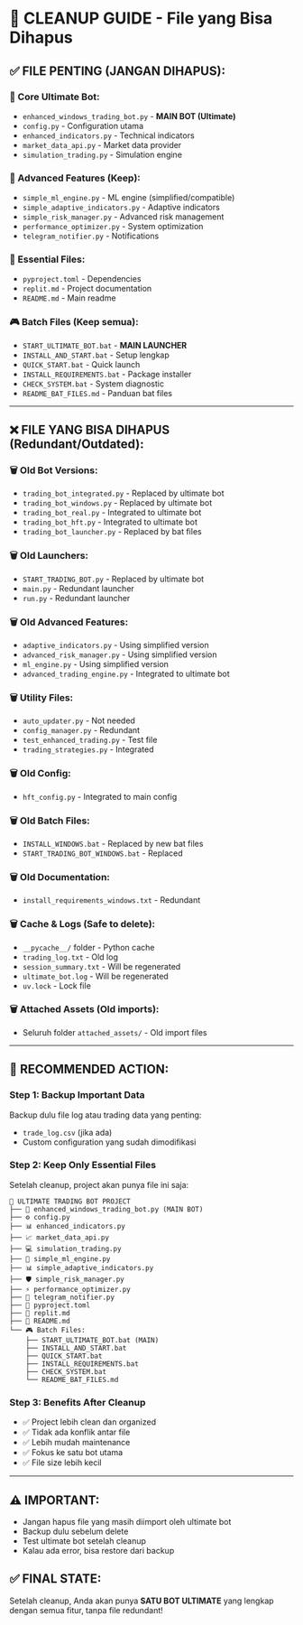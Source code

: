 # 🧹 CLEANUP GUIDE - File yang Bisa Dihapus

## ✅ **FILE PENTING (JANGAN DIHAPUS):**

### **🚀 Core Ultimate Bot:**
- `enhanced_windows_trading_bot.py` - **MAIN BOT (Ultimate)**
- `config.py` - Configuration utama
- `enhanced_indicators.py` - Technical indicators
- `market_data_api.py` - Market data provider
- `simulation_trading.py` - Simulation engine

### **🤖 Advanced Features (Keep):**
- `simple_ml_engine.py` - ML engine (simplified/compatible)
- `simple_adaptive_indicators.py` - Adaptive indicators 
- `simple_risk_manager.py` - Advanced risk management
- `performance_optimizer.py` - System optimization
- `telegram_notifier.py` - Notifications

### **📁 Essential Files:**
- `pyproject.toml` - Dependencies
- `replit.md` - Project documentation
- `README.md` - Main readme

### **🎮 Batch Files (Keep semua):**
- `START_ULTIMATE_BOT.bat` - **MAIN LAUNCHER**
- `INSTALL_AND_START.bat` - Setup lengkap
- `QUICK_START.bat` - Quick launch
- `INSTALL_REQUIREMENTS.bat` - Package installer
- `CHECK_SYSTEM.bat` - System diagnostic
- `README_BAT_FILES.md` - Panduan bat files

---

## ❌ **FILE YANG BISA DIHAPUS (Redundant/Outdated):**

### **🗑️ Old Bot Versions:**
- `trading_bot_integrated.py` - Replaced by ultimate bot
- `trading_bot_windows.py` - Replaced by ultimate bot
- `trading_bot_real.py` - Integrated to ultimate bot
- `trading_bot_hft.py` - Integrated to ultimate bot
- `trading_bot_launcher.py` - Replaced by bat files

### **🗑️ Old Launchers:**
- `START_TRADING_BOT.py` - Replaced by ultimate bot
- `main.py` - Redundant launcher
- `run.py` - Redundant launcher

### **🗑️ Old Advanced Features:**
- `adaptive_indicators.py` - Using simplified version
- `advanced_risk_manager.py` - Using simplified version
- `ml_engine.py` - Using simplified version
- `advanced_trading_engine.py` - Integrated to ultimate bot

### **🗑️ Utility Files:**
- `auto_updater.py` - Not needed
- `config_manager.py` - Redundant
- `test_enhanced_trading.py` - Test file
- `trading_strategies.py` - Integrated

### **🗑️ Old Config:**
- `hft_config.py` - Integrated to main config

### **🗑️ Old Batch Files:**
- `INSTALL_WINDOWS.bat` - Replaced by new bat files
- `START_TRADING_BOT_WINDOWS.bat` - Replaced

### **🗑️ Old Documentation:**
- `install_requirements_windows.txt` - Redundant

### **🗑️ Cache & Logs (Safe to delete):**
- `__pycache__/` folder - Python cache
- `trading_log.txt` - Old log
- `session_summary.txt` - Will be regenerated
- `ultimate_bot.log` - Will be regenerated
- `uv.lock` - Lock file

### **🗑️ Attached Assets (Old imports):**
- Seluruh folder `attached_assets/` - Old import files

---

## 🎯 **RECOMMENDED ACTION:**

### **Step 1: Backup Important Data**
Backup dulu file log atau trading data yang penting:
- `trade_log.csv` (jika ada)
- Custom configuration yang sudah dimodifikasi

### **Step 2: Keep Only Essential Files**
Setelah cleanup, project akan punya file ini saja:

```
📁 ULTIMATE TRADING BOT PROJECT
├── 🚀 enhanced_windows_trading_bot.py (MAIN BOT)
├── ⚙️ config.py
├── 📊 enhanced_indicators.py  
├── 📈 market_data_api.py
├── 💻 simulation_trading.py
├── 🤖 simple_ml_engine.py
├── 📊 simple_adaptive_indicators.py
├── 🛡️ simple_risk_manager.py
├── ⚡ performance_optimizer.py
├── 📱 telegram_notifier.py
├── 📁 pyproject.toml
├── 📖 replit.md
├── 📖 README.md
└── 🎮 Batch Files:
    ├── START_ULTIMATE_BOT.bat (MAIN)
    ├── INSTALL_AND_START.bat
    ├── QUICK_START.bat
    ├── INSTALL_REQUIREMENTS.bat
    ├── CHECK_SYSTEM.bat
    └── README_BAT_FILES.md
```

### **Step 3: Benefits After Cleanup**
- ✅ Project lebih clean dan organized
- ✅ Tidak ada konflik antar file
- ✅ Lebih mudah maintenance
- ✅ Fokus ke satu bot utama
- ✅ File size lebih kecil

---

## ⚠️ **IMPORTANT:**
- Jangan hapus file yang masih diimport oleh ultimate bot
- Backup dulu sebelum delete
- Test ultimate bot setelah cleanup
- Kalau ada error, bisa restore dari backup

## ✅ **FINAL STATE:**
Setelah cleanup, Anda akan punya **SATU BOT ULTIMATE** yang lengkap dengan semua fitur, tanpa file redundant!